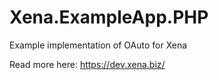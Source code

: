 # Xena.ExampleApp.PHP

Example implementation of OAuto for Xena

Read more here:
https://dev.xena.biz/
